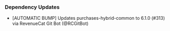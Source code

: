 ### Dependency Updates
* [AUTOMATIC BUMP] Updates purchases-hybrid-common to 6.1.0 (#313) via RevenueCat Git Bot (@RCGitBot)
